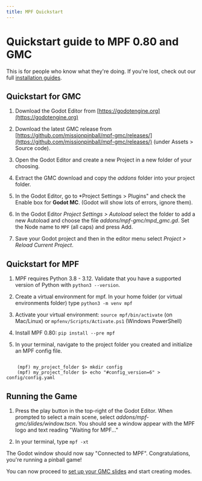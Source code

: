 ```yaml
---
title: MPF Quickstart
---
```


# Quickstart guide to MPF 0.80 and GMC

This is for people who know what they're doing. If you're lost, check out our full
[installation guides](../install/index.md).


## Quickstart for GMC

1. Download the Godot Editor from [https://godotengine.org](https://godotengine.org)

1. Download the latest GMC release from [https://github.com/missionpinball/mpf-gmc/releases/](https://github.com/missionpinball/mpf-gmc/releases/) (under Assets > Source code).

1. Open the Godot Editor and create a new Project in a new folder of your choosing.

1. Extract the GMC download and copy the *addons* folder into your project folder.

1. In the Godot Editor, go to *Project Settings > Plugins" and check the Enable box for **Godot MC**. (Godot will show lots of errors, ignore them).

1. In the Godot Editor *Project Settings > Autoload* select the folder to add a new Autoload and choose the file *addons/mpf-gmc/mpd_gmc.gd*. Set the Node name to `MPF` (all caps) and press Add.

1. Save your Godot project and then in the editor menu select *Project > Reload Current Project*.

## Quickstart for MPF

1. MPF requires Python 3.8 - 3.12. Validate that you have a supported version of Python with `python3 --version`.

1. Create a virtual environment for mpf. In your home folder (or virtual environments folder) type `python3 -m venv mpf`

1. Activate your virtual environment: `source mpf/bin/activate` (on Mac/Linux) or `mpfenv/Scripts/Activate.ps1` (Windows PowerShell)

1. Install MPF 0.80: `pip install --pre mpf`

1. In your terminal, navigate to the project folder you created and initialize an MPF config file.

``` console

    (mpf) my_project_folder $> mkdir config
    (mpf) my_project_folder $> echo "#config_version=6" > config/config.yaml
```

## Running the Game

1. Press the play button in the top-right of the Godot Editor. When prompted to select a main scene, select *addons/mpf-gmc/slides/window.tscn*. You should see a window appear with the MPF logo and text reading "Waiting for MPF..."

1. In your terminal, type `mpf -xt`

The Godot window should now say "Connected to MPF". Congratulations, you're running a pinball game!

You can now proceed to [set up your GMC slides](../gmc/setup.md) and start creating modes.
